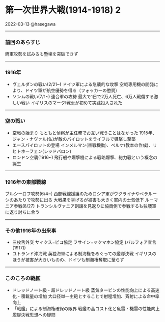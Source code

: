# 第一次世界大戦(1914-1918) 2
2022-03-13
@hasegawa

---

### 前回のあらすじ
両軍攻勢を試みるも塹壕を突破できず

---

### 1916年
- ヴェルダンの戦い(2/21~)
    ドイツ軍による急襲的な攻撃
    空戦専用機の開発により、ドイツ軍が航空優勢を得る（フォッカーの懲罰）
- ソンムの戦い(7/1~)
    連合軍の攻勢
    最大で1日で2万人死亡、6万人戦傷する激しい戦い
    イギリスのマークⅠ戦車が初めて実践投入された

---

### 空の戦い
- 空戦の始まり
    もともと偵察が主任務でお互い戦うことはなかった
    1915年、ジャン・ナヴァル(仏)が敵のパイロットをライフルで狙撃し撃墜
- エースパイロットの登場
    インメルマン(空戦機動)、ベルケ(教本の作成)、リヒトホーフェン(レッドバロン)
- ロンドン空襲(1916~)
    飛行船や爆撃機による戦略爆撃、総力戦という概念の誕生

---

### 1916年の東部戦線
ブルシーロフ攻勢(6/4~)
西部戦線援護のためロシア軍がウクライナやベラルーシのあたりで攻勢に出る
大戦果を挙げるが被害も大きく軍内の士気低下
ルーマニア参戦(8/27)
トランシルヴァニア割譲を見返りに協商側で参戦するも独墺軍に返り討ちに合う

---

### その他1916年の出来事
- 三枚舌外交
    サイクス=ピコ協定
    フサイン=マクマホン協定
    (バルフォア宣言(1917))
- ユトランド沖海戦
    英独海軍による制海権をめぐっての艦隊決戦
    イギリスのほうが被害が大きいものの、ドイツも制海権奪取に至らず

---

### このころの戦艦
- ドレッドノート級・超ドレッドノート級
    蒸気タービンの性能向上による高速化・積載量の増加
    大口径単一主砲とすることで射程増加、斉射による命中率向上
- 「戦艦」による制海権確保の限界
    戦艦の高コスト化と魚雷・機雷の性能向上
    艦隊決戦思想への疑問